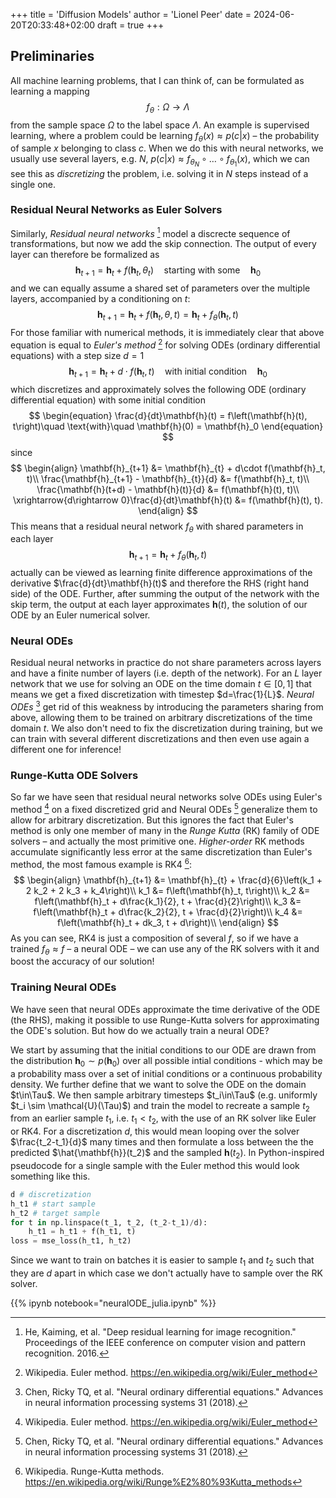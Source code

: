 +++
title = 'Diffusion Models'
author = 'Lionel Peer'
date = 2024-06-20T20:33:48+02:00
draft = true
+++
## Preliminaries
All machine learning problems, that I can think of, can be formulated as learning a mapping
$$
\begin{equation}
f_\theta: \Omega \rightarrow \Lambda
\end{equation}
$$
from the sample space $\Omega$ to the label space $\Lambda$. An example is supervised learning, where a problem could be learning $f_\theta(x)\approx p(c|x)$ – the probability of sample $x$ belonging to class $c$. When we do this with neural networks, we usually use several layers, e.g. $N$, $p(c|x)\approx f_{\theta_N}\circ\dots\circ f_{\theta_1}(x)$, which we can see this as *discretizing* the problem, i.e. solving it in $N$ steps instead of a single one.
### Residual Neural Networks as Euler Solvers
Similarly, *Residual neural networks* [^1] model a discrecte sequence of transformations, but now we add the skip connection. The output of every layer can therefore be formalized as
$$
\begin{equation}
\mathbf{h}_{t+1} = \mathbf{h}_t + f(\mathbf{h}_t, \theta_t)\quad \text{starting with some} \quad \mathbf{h}_0
\end{equation}
$$
and we can equally assume a shared set of parameters over the multiple layers, accompanied by a conditioning on $t$:
$$
\begin{equation}
\mathbf{h}_{t+1} = \mathbf{h}_t + f(\mathbf{h}_t, \theta, t) = \mathbf{h}_t + f_{\theta}(\mathbf{h}_t, t)
\end{equation}
$$
For those familiar with numerical methods, it is immediately clear that above equation is equal to *Euler's method* [^2] for solving ODEs (ordinary differential equations) with a step size $d=1$
$$
\begin{equation}
\mathbf{h}_{t+1} = \mathbf{h}_{t} + d\cdot f(\mathbf{h}_t, t)\quad \text{with initial condition}\quad \mathbf{h}_0
\end{equation}
$$
which discretizes and approximately solves the following ODE (ordinary differential equation) with some initial condition
$$
\begin{equation}
\frac{d}{dt}\mathbf{h}(t) = f\left(\mathbf{h}(t), t\right)\quad \text{with}\quad \mathbf{h}(0) = \mathbf{h}_0
\end{equation}
$$
since
$$
\begin{align}
\mathbf{h}_{t+1} &= \mathbf{h}_{t} + d\cdot f(\mathbf{h}_t, t)\\
\frac{\mathbf{h}_{t+1} - \mathbf{h}_{t}}{d} &= f(\mathbf{h}_t, t)\\
\frac{\mathbf{h}(t+d) - \mathbf{h}(t)}{d} &= f(\mathbf{h}(t), t)\\
\xrightarrow{d\rightarrow 0}\frac{d}{dt}\mathbf{h}(t) &= f(\mathbf{h}(t), t).
\end{align}
$$
This means that a residual neural network $f_\theta$ with shared parameters in each layer $$\mathbf{h}_{t+1} = \mathbf{h}_t + f_\theta(\mathbf{h}_t, t)$$ actually can be viewed as learning finite difference approximations of the derivative $\frac{d}{dt}\mathbf{h}(t)$ and therefore the RHS (right hand side) of the ODE. Further, after summing the output of the network with the skip term, the output at each layer approximates $\mathbf{h}(t)$, the solution of our ODE by an Euler numerical solver.

### Neural ODEs
Residual neural networks in practice do not share parameters across layers and have a finite number of layers (i.e. depth of the network). For an $L$ layer network that we use for solving an ODE on the time domain $t\in [0,1]$ that means we get a fixed discretization with timestep $d=\frac{1}{L}$. *Neural ODEs* [^3] get rid of this weakness by introducing the parameters sharing from above, allowing them to be trained on arbitrary discretizations of the time domain $t$. We also don't need to fix the discretization during training, but we can train with several different discretizations and then even use again a different one for inference!



### Runge-Kutta ODE Solvers
So far we have seen that residual neural networks solve ODEs using Euler's method [^2] on a fixed discretized grid and Neural ODEs [^3] generalize them to allow for arbitrary discretization. But this ignores the fact that Euler's method is only one member of many in the *Runge Kutta* (RK) family of ODE solvers – and actually the most primitive one. *Higher-order* RK methods accumulate significantly less error at the same discretization than Euler's method, the most famous example is RK4 [^4]:
$$
\begin{align}
\mathbf{h}_{t+1} &= \mathbf{h}_{t} + \frac{d}{6}\left(k_1 + 2 k_2 + 2 k_3 + k_4\right)\\
k_1 &= f\left(\mathbf{h}_t, t\right)\\
k_2 &= f\left(\mathbf{h}_t + d\frac{k_1}{2}, t + \frac{d}{2}\right)\\
k_3 &= f\left(\mathbf{h}_t + d\frac{k_2}{2}, t + \frac{d}{2}\right)\\
k_4 &= f\left(\mathbf{h}_t + dk_3, t + d\right)\\
\end{align}
$$
As you can see, RK4 is just a composition of several $f$, so if we have a trained $f_\theta\approx f$ – a neural ODE – we can use any of the RK solvers with it and boost the accuracy of our solution!

### Training Neural ODEs
We have seen that neural ODEs approximate the time derivative of the ODE (the RHS), making it possible to use Runge-Kutta solvers for approximating the ODE's solution. But how do we actually train a neural ODE?

We start by assuming that the initial conditions to our ODE are drawn from the distribution $\mathbf{h}_0\sim p(\mathbf{h}_0)$ over all possible intial conditions - which may be a probability mass over a set of initial conditions or a continuous probability density. We further define that we want to solve the ODE on the domain $t\in\Tau$. We then sample arbitrary timesteps $t_i\in\Tau$ (e.g. uniformly $t_i \sim \mathcal{U}(\Tau)$) and train the model to recreate a sample $t_2$ from an earlier sample $t_1$, i.e. $t_1<t_2$, with the use of an RK solver like Euler or RK4. For a discretization $d$, this would mean looping over the solver $\frac{t_2-t_1}{d}$ many times and then formulate a loss between the the predicted $\hat{\mathbf{h}}(t_2)$ and the sampled $\mathbf{h}(t_2)$. In Python-inspired pseudocode for a single sample with the Euler method this would look something like this.
```python
d # discretization
h_t1 # start sample
h_t2 # target sample
for t in np.linspace(t_1, t_2, (t_2-t_1)/d):
    h_t1 = h_t1 + f(h_t1, t)
loss = mse_loss(h_t1, h_t2)
```
Since we want to train on batches it is easier to sample $t_1$ and $t_2$ such that they are $d$ apart in which case we don't actually have to sample over the RK solver.

{{% ipynb notebook="neuralODE_julia.ipynb" %}}

[^1]: He, Kaiming, et al. "Deep residual learning for image recognition." Proceedings of the IEEE conference on computer vision and pattern recognition. 2016.
[^2]: Wikipedia. Euler method. https://en.wikipedia.org/wiki/Euler_method
[^3]: Chen, Ricky TQ, et al. "Neural ordinary differential equations." Advances in neural information processing systems 31 (2018).
[^4]: Wikipedia. Runge-Kutta methods. https://en.wikipedia.org/wiki/Runge%E2%80%93Kutta_methods